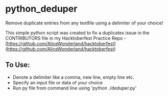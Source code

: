 # python_deduper

Remove duplicate entries from any textfile using a delimiter of your choice! 

This simple python script was created to fix a duplicates issue in the CONTRIBUTORS file in my Hacktoberfest Practice Repo - [https://github.com/AliceWonderland/hacktoberfest] (https://github.com/AliceWonderland/hacktoberfest)

## To Use: 
* Denote a delimiter like a comma, new line, empty line etc.
* Specify an input file or data of your choice
* Run py file from command line using 'python ./deduper.py'

